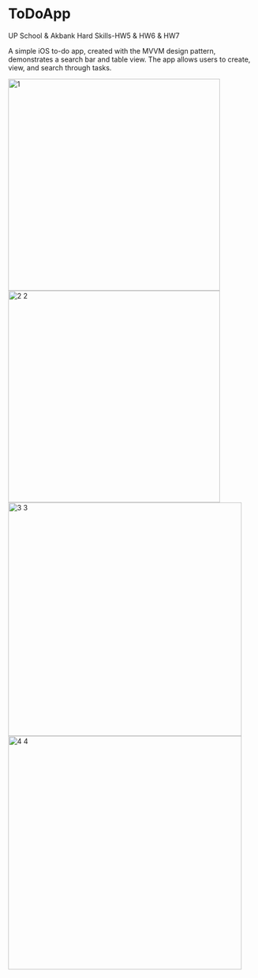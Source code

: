 # ToDoApp
UP School &amp; Akbank Hard Skills-HW5 &amp; HW6 &amp; HW7 

A simple iOS to-do app, created with the MVVM design pattern, demonstrates a search bar and table view. The app allows users to create, view, and search through tasks.


<img width="429" alt="1" src="https://github.com/seherkose/ToDoApp/assets/86297425/19a819ac-1101-41f0-b5ff-714c4c7ea7b9">
<img width="429" alt="2 2" src="https://github.com/seherkose/ToDoApp/assets/86297425/cb996cfa-51b7-4cd2-a03c-697d0202cee1">
<img width="473" alt="3 3" src="https://github.com/seherkose/ToDoApp/assets/86297425/9fb1e3eb-6259-4f90-aeef-156f7a68b885">
<img width="473" alt="4 4" src="https://github.com/seherkose/ToDoApp/assets/86297425/c8bf0383-95e4-4353-b961-a75097770c10">
